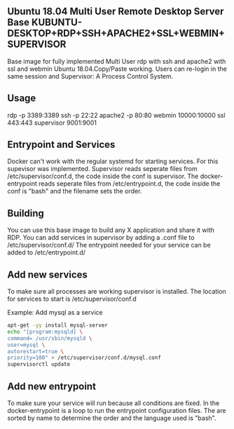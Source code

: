 ## Ubuntu 18.04 Multi User Remote Desktop Server Base KUBUNTU-DESKTOP+RDP+SSH+APACHE2+SSL+WEBMIN+SUPERVISOR

Base image for fully implemented Multi User rdp with ssh and 
apache2 with ssl and webmin Ubuntu 18.04.Copy/Paste working. 
Users can re-login in the same session and Supervisor: A Process Control System.

## Usage
rdp -p 3389:3389
ssh -p 22:22
apache2 -p 80:80
webmin 10000:10000
ssl 443:443
supervisor 9001:9001


## Entrypoint and Services

Docker can't work with the regular systemd for starting services.
For this supevisor was implemented. Supervisor reads seperate files
from /etc/supervisor/conf.d, the code inside the conf is supervisor.
The docker-entrypoint reads seperate files from /etc/entrypoint.d, 
the code inside the conf is "bash" and the filename sets the order.

## Building

You can use this base image to build any X application and
share it with RDP. 
You can add services in supervisor by adding a .conf file to
/etc/supervisor/conf.d/
The entrypoint needed for your service can be added to
/etc/entrypoint.d/

## Add new services

To make sure all processes are working supervisor is installed.
The location for services to start is /etc/supervisor/conf.d

Example: Add mysql as a service

```bash
apt-get -yy install mysql-server
echo "[program:mysqld] \
command= /usr/sbin/mysqld \
user=mysql \
autorestart=true \
priority=100" > /etc/supervisor/conf.d/mysql.conf
supervisorctl update
```
## Add new entrypoint

To make sure your service will run because all conditions are fixed.
In the docker-entrypoint is a loop to run the entrypoint configuration 
files. The are sorted by name to determine the order and the language
used is "bash".
